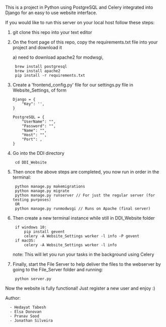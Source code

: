 This is a project in Python using PostgreSQL and Celery integrated into Django for an easy to use website interface.

If you would like to run this server on your local host follow these steps:

1) git clone this repo into your text editor

2) On the front page of this repo, copy the requirements.txt file into your project and download it

      a) need to download apache2 for modwsgi, 
        
        brew install postgresql
        brew install apache2
        pip install -r requirements.txt 
               
3) Create a 'frontend_config.py' file for our settings.py file in Website_Settings, of form

       Django = {
           "Key": '',
       }

       PostgreSQL = {
           "UserName": "",
           "Password": "",
           "Name": "",
           "Host": "",
           "Port": ,
       }
        
4) Go into the DDI directory

        cd DDI_Website

5) Then once the above steps are completed, you now run in order in the terminal:

        python manage.py makemigrations
        python manage.py migrate
        python manage.py runserver // For just the regular server (for testing purposes)
        OR  
        python manage.py runmodwsgi // Runs on Apache (final server)

6) Then create a new terminal instance while still in DDI_Website folder

        if windows 10:
            pip install gevent 
            celery -A Website_Settings worker -l info -P gevent
        if macOS:
            celery -A Website_Settings worker -l info

    note: This will let you run your tasks in the background using Celery


7) Finally, start the File Server to help deliver the files to the webserver by going to the File_Server folder and running:

        python server.py

Now the website is fully functional!
Just register a new user and enjoy :)

Author:

      - Hedayat Tabesh
      - Elsa Donovan
      - Pranav Sood
      - Jonathan Silveira
